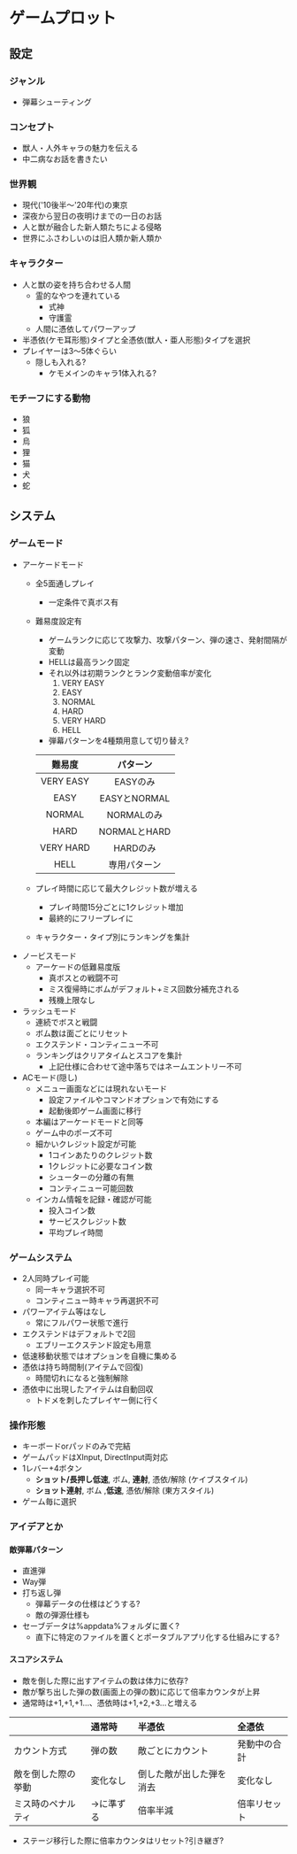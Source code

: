 # ゲームプロット
## 設定
### ジャンル
* 弾幕シューティング
### コンセプト
* 獣人・人外キャラの魅力を伝える
* 中二病なお話を書きたい
### 世界観
* 現代('10後半～'20年代)の東京
* 深夜から翌日の夜明けまでの一日のお話
* 人と獣が融合した新人類たちによる侵略
* 世界にふさわしいのは旧人類か新人類か
### キャラクター
* 人と獣の姿を持ち合わせる人間
	- 霊的なやつを連れている
		- 式神
		- 守護霊
	- 人間に憑依してパワーアップ
* 半憑依(ケモ耳形態)タイプと全憑依(獣人・亜人形態)タイプを選択
* プレイヤーは3～5体ぐらい
	- 隠しも入れる?
		- ケモメインのキャラ1体入れる?
### モチーフにする動物
* 狼
* 狐
* 烏
* 狸
* 猫
* 犬
* 蛇
## システム
### ゲームモード
* アーケードモード
	- 全5面通しプレイ
		- 一定条件で真ボス有
	- 難易度設定有
		- ゲームランクに応じて攻撃力、攻撃パターン、弾の速さ、発射間隔が変動
		- HELLは最高ランク固定
		- それ以外は初期ランクとランク変動倍率が変化
			1. VERY EASY
			1. EASY
			1. NORMAL
			1. HARD
			1. VERY HARD
			1. HELL
		- 弾幕パターンを4種類用意して切り替え?
		
		| 難易度 | パターン |
		| :------------: | :------------: |
		| VERY EASY | EASYのみ |
		| EASY | EASYとNORMAL |
		| NORMAL | NORMALのみ |
		| HARD | NORMALとHARD |
		| VERY HARD | HARDのみ |
		| HELL | 専用パターン |

	- プレイ時間に応じて最大クレジット数が増える
		- プレイ時間15分ごとに1クレジット増加
		- 最終的にフリープレイに
	- キャラクター・タイプ別にランキングを集計
* ノービスモード
	- アーケードの低難易度版
		- 真ボスとの戦闘不可
		- ミス復帰時にボムがデフォルト+ミス回数分補充される
		- 残機上限なし
* ラッシュモード
	- 連続でボスと戦闘
	- ボム数は面ごとにリセット
	- エクステンド・コンティニュー不可
	- ランキングはクリアタイムとスコアを集計
		- 上記仕様に合わせて途中落ちではネームエントリー不可
* ACモード(隠し)
	- メニュー画面などには現れないモード
		- 設定ファイルやコマンドオプションで有効にする
		- 起動後即ゲーム画面に移行
	- 本編はアーケードモードと同等
	- ゲーム中のポーズ不可
	- 細かいクレジット設定が可能
		- 1コインあたりのクレジット数
		- 1クレジットに必要なコイン数
		- シューターの分離の有無
		- コンティニュー可能回数
	- インカム情報を記録・確認が可能
		- 投入コイン数
		- サービスクレジット数
		- 平均プレイ時間
### ゲームシステム
* 2人同時プレイ可能
	- 同一キャラ選択不可
	- コンティニュー時キャラ再選択不可
* パワーアイテム等はなし
	- 常にフルパワー状態で進行
* エクステンドはデフォルトで2回
	- エブリーエクステンド設定も用意
* 低速移動状態ではオプションを自機に集める
* 憑依は持ち時間制(アイテムで回復)
	- 時間切れになると強制解除
* 憑依中に出現したアイテムは自動回収
	- トドメを刺したプレイヤー側に行く
### 操作形態
* キーボードorパッドのみで完結
* ゲームパッドはXInput, DirectInput両対応
* 1レバー+4ボタン
	- **ショット/長押し低速**, ボム, **連射**, 憑依/解除 (ケイブスタイル)
	- **ショット連射**, ボム ,**低速**, 憑依/解除 (東方スタイル)
* ゲーム毎に選択
### アイデアとか
#### 敵弾幕パターン
* 直進弾
* Way弾
* 打ち返し弾
	- 弾幕データの仕様はどうする?
	- 敵の弾源仕様も
* セーブデータは%appdata%フォルダに置く?
	- 直下に特定のファイルを置くとポータブルアプリ化する仕組みにする?
#### スコアシステム
* 敵を倒した際に出すアイテムの数は体力に依存?
* 敵が撃ち出した弾の数(画面上の弾の数)に応じて倍率カウンタが上昇
* 通常時は+1,+1,+1...、憑依時は+1,+2,+3...と増える

|  | 通常時 | 半憑依 | 全憑依 |
| :-- | :-- | :-- | :-- |
| カウント方式 | 弾の数 | 敵ごとにカウント | 発動中の合計 |
| 敵を倒した際の挙動 | 変化なし | 倒した敵が出した弾を消去 | 変化なし |
| ミス時のペナルティ | →に準ずる | 倍率半減 | 倍率リセット |

* ステージ移行した際に倍率カウンタはリセット?引き継ぎ?